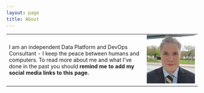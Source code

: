 ```yaml
---
layout: page
title: About
---
```


|   |   |
|---|---|
| I am an independent Data Platform and DevOps Consultant - I keep the peace between humans and computers. To read more about me and what I've done in the past you should **remind me to add my social media links to this page.** | ![](/assets/me.jpg) |



